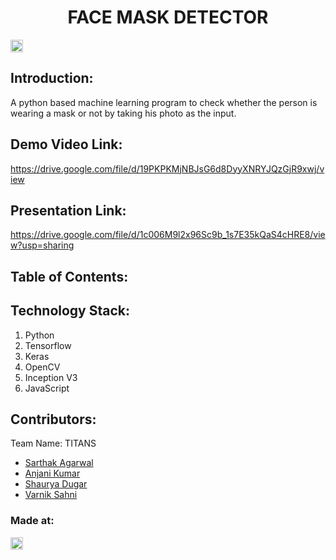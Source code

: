 <h1 align="center">FACE MASK DETECTOR</h1>
<p align="center">
</p>

<a href="https://hack36.com"> <img src="http://bit.ly/BuiltAtHack36" height=20px> </a>


## Introduction:
  A python based machine learning program to check whether the person is wearing a mask or not by taking his photo as the input.
  
## Demo Video Link:
  <a href="https://drive.google.com/file/d/19PKPKMjNBJsG6d8DyyXNRYJQzGjR9xwj/view">https://drive.google.com/file/d/19PKPKMjNBJsG6d8DyyXNRYJQzGjR9xwj/view</a>
  
## Presentation Link:
  <a href="https://drive.google.com/file/d/1c006M9l2x96Sc9b_1s7E35kQaS4cHRE8/view?usp=sharing"> https://drive.google.com/file/d/1c006M9l2x96Sc9b_1s7E35kQaS4cHRE8/view?usp=sharing </a>
  
  
## Table of Contents:

## Technology Stack:
  1) Python
  2) Tensorflow
  3) Keras
  4) OpenCV
  5) Inception V3
  6) JavaScript
  

## Contributors:

Team Name: TITANS

* [Sarthak Agarwal](https://github.com/Sarthak81)
* [Anjani Kumar](https://github.com/overlord-ak)
* [Shaurya Dugar](https://github.com/shauryaDugar)
* [Varnik Sahni](https://github.com/varniksahni)


### Made at:
<a href="https://hack36.com"> <img src="http://bit.ly/BuiltAtHack36" height=20px> </a>
